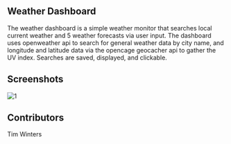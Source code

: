 ## Weather Dashboard
The weather dashboard is a simple weather monitor that searches local current weather and 5 weather forecasts via user input. The dashboard uses openweather api to search for general weather data by city name, and longitude and latitude data via the opencage geocacher api to gather the UV index. Searches are saved, displayed, and clickable. 




## Screenshots
![1]()

## Contributors
Tim Winters

